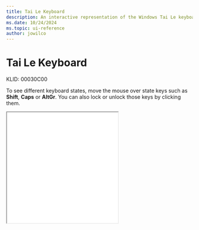 ```yaml
---
title: Tai Le Keyboard
description: An interactive representation of the Windows Tai Le keyboard. To see different keyboard states, click or move the mouse over the state keys.
ms.date: 10/24/2024
ms.topic: ui-reference
author: jowilco
---
```


# Tai Le Keyboard

KLID: 00030C00

To see different keyboard states, move the mouse over state keys such as **Shift**, **Caps** or **AltGr**. You can also lock or unlock those keys by clicking them.

<iframe src="kbdtaile.html" height="300"></iframe>
